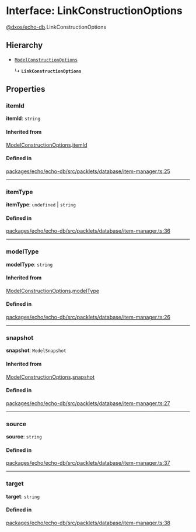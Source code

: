# Interface: LinkConstructionOptions

[@dxos/echo-db](../modules/dxos_echo_db.md).LinkConstructionOptions

## Hierarchy

- [`ModelConstructionOptions`](dxos_echo_db.ModelConstructionOptions.md)

  ↳ **`LinkConstructionOptions`**

## Properties

### itemId

 **itemId**: `string`

#### Inherited from

[ModelConstructionOptions](dxos_echo_db.ModelConstructionOptions.md).[itemId](dxos_echo_db.ModelConstructionOptions.md#itemid)

#### Defined in

[packages/echo/echo-db/src/packlets/database/item-manager.ts:25](https://github.com/dxos/dxos/blob/db8188dae/packages/echo/echo-db/src/packlets/database/item-manager.ts#L25)

___

### itemType

 **itemType**: `undefined` \| `string`

#### Defined in

[packages/echo/echo-db/src/packlets/database/item-manager.ts:36](https://github.com/dxos/dxos/blob/db8188dae/packages/echo/echo-db/src/packlets/database/item-manager.ts#L36)

___

### modelType

 **modelType**: `string`

#### Inherited from

[ModelConstructionOptions](dxos_echo_db.ModelConstructionOptions.md).[modelType](dxos_echo_db.ModelConstructionOptions.md#modeltype)

#### Defined in

[packages/echo/echo-db/src/packlets/database/item-manager.ts:26](https://github.com/dxos/dxos/blob/db8188dae/packages/echo/echo-db/src/packlets/database/item-manager.ts#L26)

___

### snapshot

 **snapshot**: `ModelSnapshot`

#### Inherited from

[ModelConstructionOptions](dxos_echo_db.ModelConstructionOptions.md).[snapshot](dxos_echo_db.ModelConstructionOptions.md#snapshot)

#### Defined in

[packages/echo/echo-db/src/packlets/database/item-manager.ts:27](https://github.com/dxos/dxos/blob/db8188dae/packages/echo/echo-db/src/packlets/database/item-manager.ts#L27)

___

### source

 **source**: `string`

#### Defined in

[packages/echo/echo-db/src/packlets/database/item-manager.ts:37](https://github.com/dxos/dxos/blob/db8188dae/packages/echo/echo-db/src/packlets/database/item-manager.ts#L37)

___

### target

 **target**: `string`

#### Defined in

[packages/echo/echo-db/src/packlets/database/item-manager.ts:38](https://github.com/dxos/dxos/blob/db8188dae/packages/echo/echo-db/src/packlets/database/item-manager.ts#L38)

